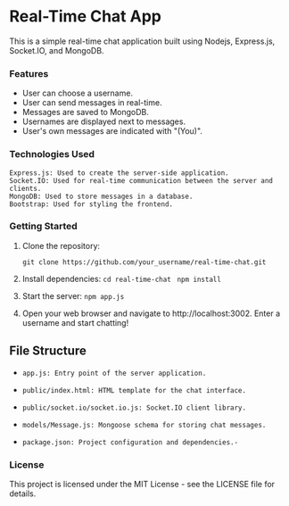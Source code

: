 # Real-Time Chat App

This is a simple real-time chat application built using Nodejs, Express.js, Socket.IO, and MongoDB.
### Features

- User can choose a username.
- User can send messages in real-time.
- Messages are saved to MongoDB.
- Usernames are displayed next to messages.
- User's own messages are indicated with "(You)".

### Technologies Used

    Express.js: Used to create the server-side application.
    Socket.IO: Used for real-time communication between the server and clients.
    MongoDB: Used to store messages in a database.
    Bootstrap: Used for styling the frontend.

### Getting Started

1. Clone the repository:

	`git clone https://github.com/your_username/real-time-chat.git`
2. Install dependencies:
	`cd real-time-chat`
	` npm install`
3. Start the server:
`npm app.js`
4. Open your web browser and navigate to http://localhost:3002.
Enter a username and start chatting!

## File Structure

-     app.js: Entry point of the server application.
-     public/index.html: HTML template for the chat interface.
-     public/socket.io/socket.io.js: Socket.IO client library.
-     models/Message.js: Mongoose schema for storing chat messages.
-     package.json: Project configuration and dependencies.- 

### License

This project is licensed under the MIT License - see the LICENSE file for details.
